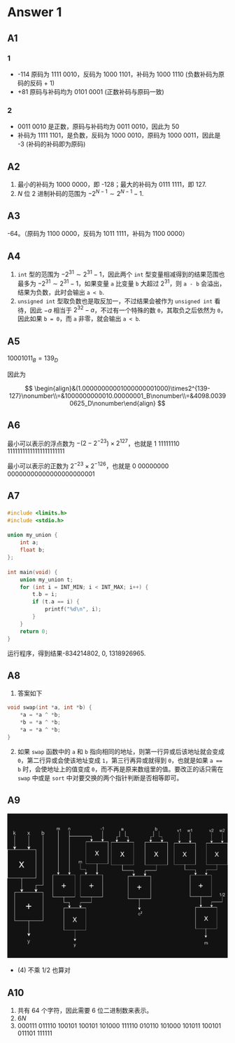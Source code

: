 # Answer 1

## A1

### 1

- -114 原码为 1111 0010，反码为 1000 1101，补码为 1000 1110 (负数补码为原码的反码 + 1)
- +81 原码与补码均为 0101 0001 (正数补码与原码一致)

### 2

- 0011 0010 是正数，原码与补码均为 0011 0010，因此为 50
- 补码为 1111 1101，是负数，反码为 1000 0010，原码为 1000 0011，因此是 -3 (补码的补码即为原码)

## A2

1. 最小的补码为 1000 0000，即 -128；最大的补码为 0111 1111，即 127.
2. $N$ 位 2 进制补码的范围为 $-2^{N-1}\sim2^{N-1}-1$.

## A3

-64。（原码为 1100 0000，反码为 1011 1111，补码为 1100 0000）

## A4

1. `int` 型的范围为 $-2^{31}\sim2^{31}-1$，因此两个 `int` 型变量相减得到的结果范围也最多为 $-2^{31}\sim2^{31}-1$，如果变量 `a` 比变量 `b` 大超过 $2^{31}$，则 `a - b` 会溢出，结果为负数，此时会输出 `a < b`.
2. `unsigned int` 型取负数也是取反加一，不过结果会被作为 `unsigned int` 看待，因此 $-a$ 相当于 $2^{32}-a$，不过有一个特殊的数 `0`，其取负之后依然为 `0`，因此如果 `b = 0`，而 `a` 非零，就会输出 `a < b`.

## A5

$10001011_B = 139_D$

因此为

$$
\begin{align}&(1.00000000001000000001000)\times2^{139-127}\nonumber\\=&1000000000010.00000001_B\nonumber\\=&4098.00390625_D\nonumber\end{align}
$$

## A6

最小可以表示的浮点数为 $-(2-2^{-23})\times2^{127}$，也就是
1 11111110 11111111111111111111111

最小可以表示的正数为 $2^{-23}\times2^{-126}$，也就是 0 00000000 00000000000000000000001

## A7

```c
#include <limits.h>
#include <stdio.h>

union my_union {
    int a;
    float b;
};

int main(void) {
    union my_union t;
    for (int i = INT_MIN; i < INT_MAX; i++) {
        t.b = i;
        if (t.a == i) {
            printf("%d\n", i);
        }
    }
    return 0;
}
```

运行程序，得到结果-834214802, 0, 1318926965.

## A8

1. 答案如下

```c
void swap(int *a, int *b) {
    *a = *a ^ *b;
    *b = *a ^ *b;
    *a = *a ^ *b;
}
```

2. 如果 `swap` 函数中的 `a` 和 `b` 指向相同的地址，则第一行异或后该地址就会变成 `0`，第二行异或会使该地址变成 `1`，第三行再异或就得到 `0`，也就是如果 `a == b` 时，会使地址上的值变成 `0`，而不再是原来数组里的值。要改正的话只需在 `swap` 中或是 `sort` 中对要交换的两个指针判断是否相等即可。

## A9

![hw1T8](./hw1/hw1T8.jpg)

- (4) 不乘 1/2 也算对

## A10

1. 共有 64 个字符，因此需要 6 位二进制数来表示。
2. $6N$
3. 000111 011110 100101 100101 101000 111110 010110 101000 101011 100101 011101 111111
